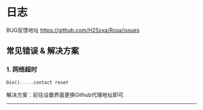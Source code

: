 # 日志

BUG反馈地址 https://github.com/H2Sxxa/Rosa/issues

## 常见错误 & 解决方案

### 1. 网络超时

```dart
Dio().....contact reset
```

解决方案：前往设置界面更换Github代理地址即可.

---